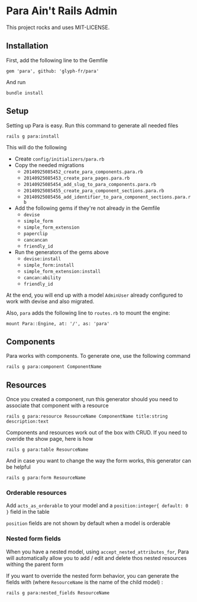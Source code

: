 # Para Ain't Rails Admin

This project rocks and uses MIT-LICENSE.

## Installation

First, add the following line to the Gemfile

    gem 'para', github: 'glyph-fr/para'

And run

    bundle install

## Setup

Setting up Para is easy. Run this command to generate all needed files

    rails g para:install

This will do the following

  * Create `config/initializers/para.rb`
  * Copy the needed migrations
    * `20140925085452_create_para_components.para.rb`
    * `20140925085453_create_para_pages.para.rb`
    * `20140925085454_add_slug_to_para_components.para.rb`
    * `20140925085455_create_para_component_sections.para.rb`
    * `20140925085456_add_identifier_to_para_component_sections.para.rb`
  * Add the following gems if they're not already in the Gemfile
    * `devise`
    * `simple_form`
    * `simple_form_extension`
    * `paperclip`
    * `cancancan`
    * `friendly_id`
  * Run the generators of the gems above
      * `devise:install`
      * `simple_form:install`
      * `simple_form_extension:install`
      * `cancan:ability`
      * `friendly_id`

At the end, you will end up with a model `AdminUser` already configured to work with devise and also migrated.

Also, `para` adds the following line to `routes.rb` to mount the engine:

    mount Para::Engine, at: '/', as: 'para'

## Components

Para works with components. To generate one, use the following command

    rails g para:component ComponentName

## Resources
Once you created a component, run this generator should you need to associate that component with a resource

    rails g para:resource ResourceName ComponentName title:string description:text

Components and resources work out of the box with CRUD. If you need to overide the show page, here is how

    rails g para:table ResourceName

And in case you want to change the way the form works, this generator can be helpful

    rails g para:form ResourceName

### Orderable resources

Add `acts_as_orderable` to your model and a `position:integer{ default: 0 }` field in the table

`position` fields are not shown by default when a model is orderable

### Nested form fields

When you have a nested model, using `accept_nested_attributes_for`, Para will automatically
allow you to add / edit and delete thos nested resources withing the parent form

If you want to override the nested form behavior, you can generate the fields
with (where `ResourceName` is the name of the child model) :

    rails g para:nested_fields ResourceName

